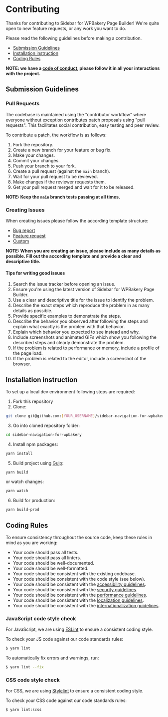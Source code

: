# Contributing

Thanks for contributing to Sidebar for WPBakery Page Builder! We're quite open to new feature requests, or any work you want to do.

Please read the following guidelines before making a contribution.

- [Submission Guidelines](#submission-guidelines)
- [Installation instruction](#installation-instruction)
- [Coding Rules](#coding-rules)

**NOTE: we have a [code of conduct](./CODE_OF_CONDUCT.md), please follow it in all your interactions with the project.**

## Submission Guidelines

### Pull Requests

The codebase is maintained using the "contributor workflow" where everyone without exception contributes patch proposals using "pull requests". This facilitates social contribution, easy testing and peer review.

To contribute a patch, the workflow is as follows:

1. Fork the repository.
2. Create a new branch for your feature or bug fix.
3. Make your changes.
4. Commit your changes.
5. Push your branch to your fork.
6. Create a pull request (against the `main` branch).
7. Wait for your pull request to be reviewed.
8. Make changes if the reviewer requests them.
9. Get your pull request merged and wait for it to be released.

**NOTE: Keep the `main` branch tests passing at all times.**

### Creating Issues

When creating issues please follow the according template structure:
- [Bug report](./.github/ISSUE_TEMPLATE/bug_report.md)
- [Feature request](./.github/ISSUE_TEMPLATE/feature_request.md)
- [Custom](./.github/ISSUE_TEMPLATE/custom.md)

**NOTE: When you are creating an issue, please include as many details as possible. Fill out the according template and provide a clear and descriptive title.**

#### Tips for writing good issues

1. Search the issue tracker before opening an issue.
2. Ensure you're using the latest version of Sidebar for WPBakery Page Builder.
3. Use a clear and descriptive title for the issue to identify the problem.
4. Describe the exact steps which reproduce the problem in as many details as possible.
5. Provide specific examples to demonstrate the steps.
6. Describe the behavior you observed after following the steps and explain what exactly is the problem with that behavior.
7. Explain which behavior you expected to see instead and why.
8. Include screenshots and animated GIFs which show you following the described steps and clearly demonstrate the problem.
9. If the problem is related to performance or memory, include a profile of the page load.
11. If the problem is related to the editor, include a screenshot of the browser.

## Installation instruction

To set up a local dev environment following steps are required:

1. Fork this repository
2. Clone:
```sh
git clone git@github.com:[YOUR_USERNAME]/sidebar-navigation-for-wpbakery.git
```
3. Go into cloned repository folder:
```sh
cd sidebar-navigation-for-wpbakery
```
4. Install npm packages:
```sh
yarn install
```
5. Build project using [Gulp](https://gulpjs.com/):
```sh
yarn build
```
or watch changes:
```sh
yarn watch
```
6. Build for production:
```sh
yarn build-prod
```

## Coding Rules

To ensure consistency throughout the source code, keep these rules in mind as you are working:

- Your code should pass all tests.
- Your code should pass all linters.
- Your code should be well-documented.
- Your code should be well-formatted.
- Your code should be consistent with the existing codebase.
- Your code should be consistent with the code style (see below).
- Your code should be consistent with the [accessibility guidelines](https://wordpress.org/about/accessibility/).
- Your code should be consistent with the [security guidelines](https://wordpress.org/about/security/).
- Your code should be consistent with the [performance guidelines](https://make.wordpress.org/performance/handbook/measuring-performance/best-practices-for-performance-measurement/).
- Your code should be consistent with the [localization guidelines](https://developer.wordpress.org/apis/internationalization/localization/).
- Your code should be consistent with the [internationalization guidelines](https://developer.wordpress.org/apis/internationalization/internationalization-guidelines/).

### JavaScript code style check

For JavaScript, we are using [ESLint](https://eslint.org/) to ensure a consistent coding style.

To check your JS code against our code standards rules:

```sh
$ yarn lint
```

To automatically fix errors and warnings, run:

```sh
$ yarn lint --fix
```

### CSS code style check

For CSS, we are using [Stylelint](https://stylelint.io/) to ensure a consistent coding style.

To check your CSS code against our code standards rules:

```sh
$ yarn lint:scss
```
